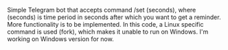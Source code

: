 Simple Telegram bot that accepts command /set (seconds), where (seconds) is time period in seconds after which you want to get a reminder.
More functionality is to be implemented.
In this code, a Linux specific command is used (fork), which makes it unable to run on Windows. I'm working on Windows version for now.